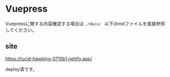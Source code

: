 # Vuepress

Vuepressに関する内容確認する場合は
`./docs/ ` 以下のmdファイルを直接参照してください。

## site

https://lucid-hawking-0710b1.netlify.app/

deploy済です。
